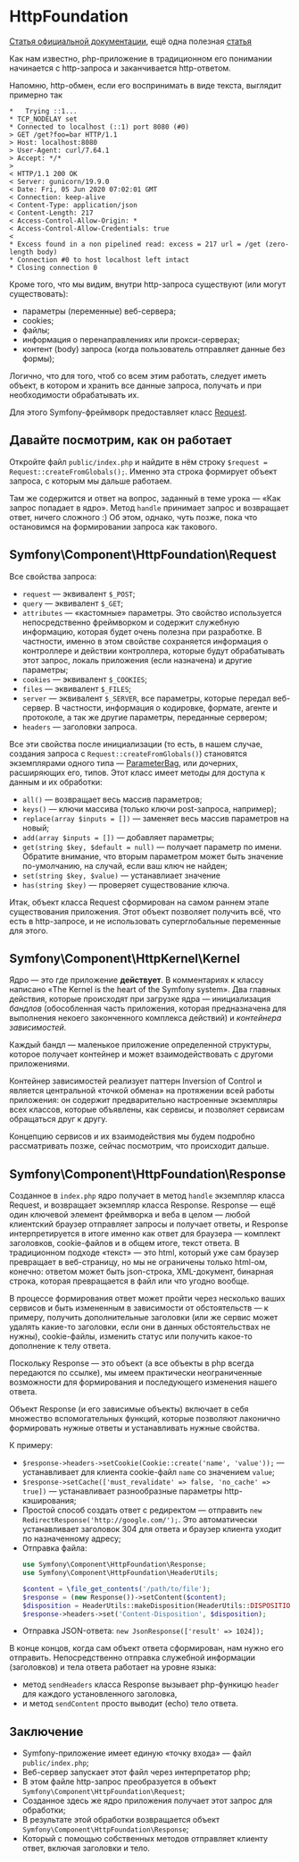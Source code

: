 HttpFoundation
==============

[Статья официальной документации](https://symfony.com/doc/current/components/http_foundation.html), ещё одна полезная [статья](https://symfony.com/doc/current/introduction/http_fundamentals.html)

Как нам известно, php-приложение в традиционном его понимании начинается с http-запроса и заканчивается http-ответом.

Напомню, http-обмен, если его воспринимать в виде текста, выглядит примерно так

```
*   Trying ::1...
* TCP_NODELAY set
* Connected to localhost (::1) port 8080 (#0)
> GET /get?foo=bar HTTP/1.1
> Host: localhost:8080
> User-Agent: curl/7.64.1
> Accept: */*
>
< HTTP/1.1 200 OK
< Server: gunicorn/19.9.0
< Date: Fri, 05 Jun 2020 07:02:01 GMT
< Connection: keep-alive
< Content-Type: application/json
< Content-Length: 217
< Access-Control-Allow-Origin: *
< Access-Control-Allow-Credentials: true
<
* Excess found in a non pipelined read: excess = 217 url = /get (zero-length body)
* Connection #0 to host localhost left intact
* Closing connection 0
```

Кроме того, что мы видим, внутри http-запроса существуют (или могут существовать):

- параметры (переменные) веб-сервера;
- cookies;
- файлы;
- информация о перенаправлениях или прокси-серверах;
- контент (body) запроса (когда пользователь отправляет данные без формы);

Логично, что для того, чтоб со всем этим работать, следует иметь объект, в котором и хранить все данные запроса, получать и при необходимости обрабатывать их.

Для этого Symfony-фреймворк предоставляет класс [Request](https://github.com/symfony/symfony/blob/master/src/Symfony/Component/HttpFoundation/Request.php).

Давайте посмотрим, как он работает
----------------------------------

Откройте файл `public/index.php` и найдите в нём строку `$request = Request::createFromGlobals();`. Именно эта строка формирует объект запроса, с которым мы дальше работаем.

Там же содержится и ответ на вопрос, заданный в теме урока — «Как запрос попадает в ядро». Метод `handle` принимает запрос и возвращает ответ, ничего сложного :) Об этом, однако, чуть позже, пока что остановимся на формировании запроса как такового.

Symfony\Component\HttpFoundation\Request
----------------------------------------

Все свойства запроса:

- `request` — эквивалент `$_POST`;
- `query` — эквивалент `$_GET`;
- `attributes` — «кастомные» параметры. Это свойство используется непосредственно фреймворком и содержит служебную информацию, которая будет очень полезна при разработке. В частности, именно в этом свойстве сохраняется информация о контроллере и действии контроллера, которые будут обрабатывать этот запрос, локаль приложения (если назначена) и другие параметры;
- `cookies` — эквивалент `$_COOKIES`;
- `files` — эквивалент `$_FILES`;
- `server` — эквивалент `$_SERVER`, все параметры, которые передал веб-сервер. В частности, информация о кодировке, формате, агенте и протоколе, а так же другие параметры, переданные сервером;
- `headers` — заголовки запроса. 

Все эти свойства после инициализации (то есть, в нашем случае, создания запроса с `Request::createFromGlobals()`) становятся экземплярами одного типа — [ParameterBag](https://github.com/symfony/symfony/blob/5.1/src/Symfony/Component/HttpFoundation/ParameterBag.php), или дочерних, расширяющих его, типов. Этот класс имеет методы для доступа к данным и их обработки:

- `all()` — возвращает весь массив параметров;
- `keys()` — ключи массива (только ключи post-запроса, например);
- `replace(array $inputs = [])` — заменяет весь массив параметров на новый;
- `add(array $inputs = [])` — добавляет параметры;
- `get(string $key, $default = null)` — получает параметр по имени. Обратите внимание, что вторым параметром может быть значение по-умолчанию, на случай, если ваш ключ не найден; 
- `set(string $key, $value)` — устанавлиает значение
- `has(string $key)` — проверяет существование ключа.

Итак, объект класса Request сформирован на самом раннем этапе существования приложения. Этот объект позволяет получить всё, что есть в http-запросе, и не использовать суперглобальные переменные для этого. 

Symfony\Component\HttpKernel\Kernel
-----------------------------------

Ядро — это где приложение **действует**. В комментариях к классу написано «The Kernel is the heart of the Symfony system». Два главных действия, которые происходят при загрузке ядра — инициализация _бандлов_ (обособленная часть приложения, которая предназначена для выполнения некоего законченного комплекса действий) и _контейнера зависимостей_. 

Каждый бандл — маленькое приложение определенной структуры, которое получает контейнер и может взаимодействовать с другоми приложениями.

Контейнер зависимостей реализует паттерн Inversion of Control и является центральной «точкой обмена» на протяжении всей работы приложения: он содержит предварительно настроенные экземпляры всех классов, которые объявлены, как сервисы, и позволяет сервисам обращаться друг к другу.

Концепцию сервисов и их взаимодействия мы будем подробно рассматривать позже, сейчас посмотрим, что происходит дальше.

Symfony\Component\HttpFoundation\Response
-----------------------------------------

Созданное в `index.php` ядро получает в метод `handle` экземпляр класса Request, и возвращает экземпляр класса Response. Response — ещё один ключевой элемент фреймворка и веба в целом — любой клиентский браузер отправляет запросы и получает ответы, и Response интерпретируется в итоге именно как ответ для браузера — комплект заголовков, cookie-файлов и в общем итоге, текст ответа. В традиционном подходе «текст» — это html, который уже сам браузер превращает в веб-страницу, но мы не ограничены только html-ом, конечно: ответом может быть json-строка, XML-документ, бинарная строка, которая превращается в файл или что угодно вообще.

В процессе формирования ответ может пройти через несколько ваших сервисов и быть измененным в зависимости от обстоятельств — к примеру, получить дополнительные заголовки (или же сервис может удалять какие-то заголовки, если они в данных обстоятельствах не нужны), cookie-файлы, изменить статус или получить какое-то дополнение к телу ответа.

Поскольку Response — это объект (а все объекты в php всегда передаются по ссылке), мы имеем практически неограниченные возможности для формирования и последующего изменения нашего ответа.

Объект Response (и его зависимые объекты) включает в себя множество вспомогательных функций, которые позволяют лаконично формировать нужные ответы и устанавливать нужные свойства.

К примеру:

- `$response->headers->setCookie(Cookie::create('name', 'value'));` — устанавливает для клиента cookie-файл `name` со значением `value`;
- `$response->setCache(['must_revalidate' => false, 'no_cache' => true])` — устанавливает разнообразные параметры http-кэширования;
- Простой способ создать ответ с редиректом — отправить `new RedirectResponse('http://google.com/');`. Это автоматически устанавливает заголовок 304 для ответа и браузер клиента уходит по назначенному адресу;
- Отправка файла: 
    ```php
    use Symfony\Component\HttpFoundation\Response;
    use Symfony\Component\HttpFoundation\HeaderUtils;
    
    $content = \file_get_contents('/path/to/file');
    $response = (new Response())->setContent($content);
    $disposition = HeaderUtils::makeDisposition(HeaderUtils::DISPOSITION_ATTACHMENT, 'filename.pdf');
    $response->headers->set('Content-Disposition', $disposition);
    ```
- Отправка JSON-ответа: `new JsonResponse(['result' => 1024]);`

В конце концов, когда сам объект ответа сформирован, нам нужно его отправить. Непосредственно отправка служебной информации (заголовков) и тела ответа работает на уровне языка: 

- метод `sendHeaders` класса Response вызывает php-функицю `header` для каждого установленного заголовка, 
- и метод `sendContent` просто выводит (echo) тело ответа.

Заключение
----------

- Symfony-приложение имеет единую «точку входа» — файл `public/index.php`;
- Веб-сервер запускает этот файл через интерпретатор php;
- В этом файле http-запрос преобразуется в объект `Symfony\Component\HttpFoundation\Request`;
- Созданное здесь же ядро приложения получает этот запрос для обработки;
- В результате этой обработки возвращается объект `Symfony\Component\HttpFoundation\Response`;
- Который с помощью собственных методов отправляет клиенту ответ, включая заголовки и тело.
